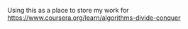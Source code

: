 Using this as a place to store my work for https://www.coursera.org/learn/algorithms-divide-conquer

